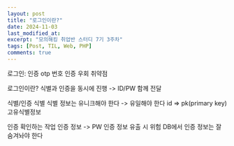 ```yaml
---
layout: post
title: "로그인이란?"
date: 2024-11-03
last_modified_at:
excerpt: "모의해킹 취업반 스터디 7기 3주차"
tags: [Post, TIL, Web, PHP]
comments: true
---
```


로그인: 인증
otp 번호 인증 우회 취약점

로그인이란? 식별과 인증을 동시에 진행 -> ID/PW 함께 전달

식별/인증
식별
식별 정보는 유니크해야 한다 -> 유일해야 한다
id => pk(primary key)
고유식별정보

인증
확인하는 작업
인증 정보 -> PW
인증 정보 유출 시 위험
DB에서 인증 정보는 잘 숨겨놔야 한다